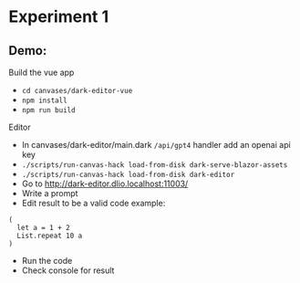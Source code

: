 # Experiment 1

## Demo:

Build the vue app

- `cd canvases/dark-editor-vue`
- `npm install`
- `npm run build`

Editor

- In canvases/dark-editor/main.dark `/api/gpt4` handler add an openai api key
- `./scripts/run-canvas-hack load-from-disk dark-serve-blazor-assets`
- `./scripts/run-canvas-hack load-from-disk dark-editor`
- Go to http://dark-editor.dlio.localhost:11003/
- Write a prompt
- Edit result to be a valid code example:

```
(
  let a = 1 + 2
  List.repeat 10 a
)
```

- Run the code
- Check console for result
